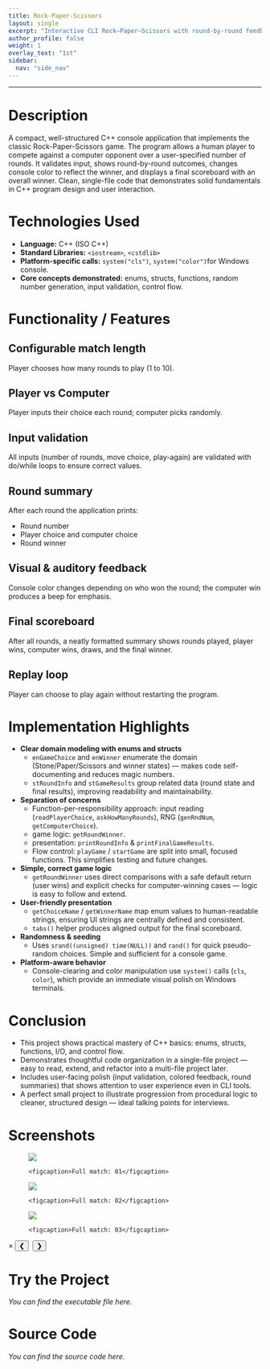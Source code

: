 ```yaml
---
title: Rock-Paper-Scissors
layout: single
excerpt: "Interactive CLI Rock–Paper–Scissors with round-by-round feedback, colored results, and final scoreboard."
author_profile: false
weight: 1
overlay_text: "1st"
sidebar:
  nav: "side_nav"
---
```

---
# Description
A compact, well-structured C++ console application that implements the classic Rock-Paper-Scissors game. The program allows a human player to compete against a computer opponent over a user-specified number of rounds. It validates input, shows round-by-round outcomes, changes console color to reflect the winner, and displays a final scoreboard with an overall winner. Clean, single-file code that demonstrates solid fundamentals in C++ program design and user interaction.

# Technologies Used
- **Language:** C++ (ISO C++)
- **Standard Libraries:** `<iostream>`, `<cstdlib>`
- **Platform-specific calls:** `system("cls")`, `system("color")`for Windows console.
- **Core concepts demonstrated:** enums, structs, functions, random number generation, input validation, control flow.

# Functionality / Features
## Configurable match length
Player chooses how many rounds to play (1 to 10).

## Player vs Computer
Player inputs their choice each round; computer picks randomly.

## Input validation
All inputs (number of rounds, move choice, play-again) are validated with do/while loops to ensure correct values.

## Round summary
After each round the application prints:
  - Round number
  - Player choice and computer choice
  - Round winner

## Visual & auditory feedback
Console color changes depending on who won the round; the computer win produces a beep for emphasis.

## Final scoreboard
After all rounds, a neatly formatted summary shows rounds played, player wins, computer wins, draws, and the final winner.

## Replay loop
Player can choose to play again without restarting the program.

# Implementation Highlights
- **Clear domain modeling with enums and structs**
  - `enGameChoice` and `enWinner` enumerate the domain (Stone/Paper/Scissors and winner states) — makes code self-documenting and reduces magic numbers.
  - `stRoundInfo` and `stGameResults` group related data (round state and final results), improving readability and maintainability.
- **Separation of concerns**
  - Function-per-responsibility approach: input reading (`readPlayerChoice`, `askHowManyRounds`), RNG (`genRndNum`, `getComputerChoice`).
  - game logic: `getRoundWinner`.
  - presentation: `printRoundInfo` & `printFinalGameResults`.
  - Flow control: `playGame` / `startGame` are split into small, focused functions. This simplifies testing and future changes.
- **Simple, correct game logic**
  - `getRoundWinner` uses direct comparisons with a safe default return (user wins) and explicit checks for computer-winning cases — logic is easy to follow and extend.
- **User-friendly presentation**
  - `getChoiceName` / `getWinnerName` map enum values to human-readable strings, ensuring UI strings are centrally defined and consistent.
  - `tabs()` helper produces aligned output for the final scoreboard.
- **Randomness & seeding**
  - Uses `srand((unsigned) time(NULL))` and `rand()` for quick pseudo-random choices. Simple and sufficient for a console game.
- **Platform-aware behavior**
  - Console-clearing and color manipulation use `system()` calls (`cls`, `color`), which provide an immediate visual polish on Windows terminals.

# Conclusion
  - This project shows practical mastery of C++ basics: enums, structs, functions, I/O, and control flow.
  - Demonstrates thoughtful code organization in a single-file project — easy to read, extend, and refactor into a multi-file project later.
  - Includes user-facing polish (input validation, colored feedback, round summaries) that shows attention to user experience even in CLI tools.
  - A perfect small project to illustrate progression from procedural logic to cleaner, structured design — ideal talking points for interviews.

# Screenshots
<div class="screenshots-grid">
  <figure>
    <img src="../../assets/images/screenshots/CppConsoleApps/Rock_Paper_Scissors/Screenshot 1.png">
  
    <figcaption>Full match: 01</figcaption>
  </figure>

  <figure>
    <img src="../../assets/images/screenshots/CppConsoleApps/Rock_Paper_Scissors/Screenshot 2.png">
  
    <figcaption>Full match: 02</figcaption>
  </figure>

  <figure>
    <img src="../../assets/images/screenshots/CppConsoleApps/Rock_Paper_Scissors/Screenshot 3.png">
  
    <figcaption>Full match: 03</figcaption>
  </figure>
</div>

<div class="lightbox" id="lightbox">
  <span class="close">&times;</span>
  <button class="prev">&#10094;</button>
  <img class="lightbox-image" src="" alt="">
  <button class="next">&#10095;</button>
  <div class="lightbox-caption"></div>
</div>

<script src="../../assets/js/screenshot-image-overlay.js"></script>

# Try the Project
*You can find the executable file here.*

# Source Code
*You can find the source code here.*